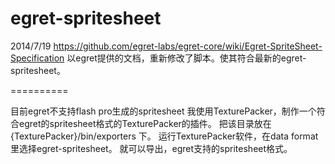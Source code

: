 egret-spritesheet
==========

2014/7/19
https://github.com/egret-labs/egret-core/wiki/Egret-SpriteSheet-Specification
以egret提供的文档，重新修改了脚本。使其符合最新的egret-spritesheet。


==========

目前egret不支持flash pro生成的spritesheet
我使用TexturePacker，制作一个符合egret的spritesheet格式的TexturePacker的插件。
把该目录放在{TexturePacker}/bin/exporters 下。
运行TexturePacker软件，在data format里选择egret-spritesheet。
就可以导出，egret支持的spritesheet格式。
